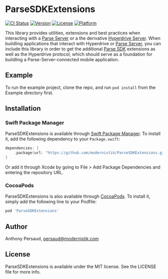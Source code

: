 # ParseSDKExtensions
[![CI Status](https://img.shields.io/travis/modernistik/ParseSDKExtensions.svg?style=flat)](https://travis-ci.org/modernistik/ParseSDKExtensions)
[![Version](https://img.shields.io/cocoapods/v/ParseSDKExtensions.svg?style=flat)](https://cocoapods.org/pods/ParseSDKExtensions)
[![License](https://img.shields.io/cocoapods/l/ParseSDKExtensions.svg?style=flat)](https://cocoapods.org/pods/ParseSDKExtensions)
[![Platform](https://img.shields.io/cocoapods/p/ParseSDKExtensions.svg?style=flat)](https://cocoapods.org/pods/ParseSDKExtensions)

This library provides utilities, extensions and best practices when interacting with a [Parse Server](https://parseplatform.org/) or a the derivative [Hyperdrive Server](https://www.npmjs.com/package/@modernistik/hyperdrive). When buildling applications that interact with Hyperdrive or [Parse Server](https://parseplatform.org/), you can include this library in order to get the additional [Parse SDK](https://github.com/parse-community/Parse-SDK-iOS-OSX) extensions as well as the Hyperdrive protocol, which should serve as a foundation for buildling a Parse-Server-connected mobile application.

## Example

To run the example project, clone the repo, and run `pod install` from the Example directory first.

## Installation

### Swift Package Manager

ParseSDKExtensions is available through [Swift Package Manager](https://swift.org/package-manager/). To install it, add the following dependency to your `Package.swift`:

```swift
dependencies: [
    .package(url: "https://github.com/modernistik/ParseSDKExtensions.git", from: "0.5.0")
]
```

Or add it through Xcode by going to File > Add Package Dependencies and entering the repository URL.

### CocoaPods

ParseSDKExtensions is also available through [CocoaPods](https://cocoapods.org). To install
it, simply add the following line to your Podfile:

```ruby
pod 'ParseSDKExtensions'
```

## Author

Anthony Persaud, persaud@modernistik.com

## License

ParseSDKExtensions is available under the MIT license. See the LICENSE file for more info.

